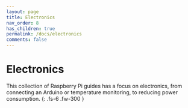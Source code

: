 ```yaml
---
layout: page
title: Electronics
nav_order: 8
has_children: true
permalink: /docs/electronics
comments: false
---
```


# Electronics

This collection of Raspberry Pi guides has a focus on electronics, from connecting an Arduino or temperature monitoring, to reducing power consumption.
{: .fs-6 .fw-300 }

